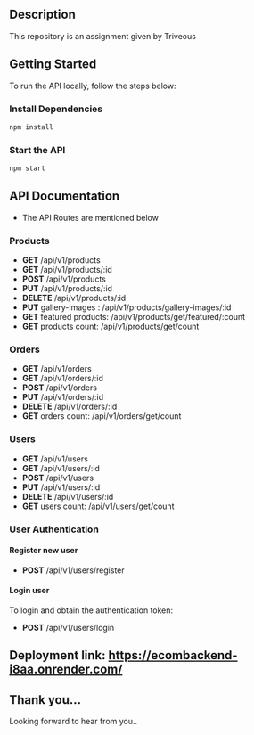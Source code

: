 ## Description

This repository is an assignment given by Triveous


## Getting Started

To run the API locally, follow the steps below:

### Install Dependencies

```bash
npm install
```

### Start the API

```bash
npm start
```
## API Documentation

* The API Routes are mentioned below

### Products

- **GET** /api/v1/products
- **GET** /api/v1/products/:id
- **POST** /api/v1/products
- **PUT** /api/v1/products/:id
- **DELETE** /api/v1/products/:id
- **PUT** gallery-images : /api/v1/products/gallery-images/:id
- **GET** featured products: /api/v1/products/get/featured/:count
- **GET** products count: /api/v1/products/get/count

### Orders

- **GET** /api/v1/orders
- **GET** /api/v1/orders/:id
- **POST** /api/v1/orders
- **PUT** /api/v1/orders/:id
- **DELETE** /api/v1/orders/:id
- **GET** orders count: /api/v1/orders/get/count

### Users

- **GET** /api/v1/users
- **GET** /api/v1/users/:id
- **POST** /api/v1/users
- **PUT** /api/v1/users/:id
- **DELETE** /api/v1/users/:id
- **GET** users count: /api/v1/users/get/count

### User Authentication

#### Register new user

- **POST** /api/v1/users/register

#### Login user

To login and obtain the authentication token:

- **POST** /api/v1/users/login

## Deployment link: https://ecombackend-i8aa.onrender.com/

## Thank you...

Looking forward to hear from you..
